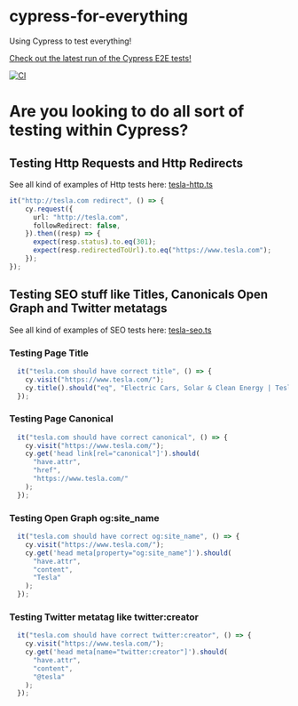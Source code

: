 # cypress-for-everything
Using Cypress to test everything!

[Check out the latest run of the Cypress E2E tests!](https://github.com/riccardogiorato/cypress-for-everything/actions)

[![CI](https://github.com/riccardogiorato/cypress-for-everything/actions/workflows/main.yml/badge.svg?branch=main&event=push)](https://github.com/riccardogiorato/cypress-for-everything/actions/workflows/main.yml)


# Are you looking to do all sort of testing within Cypress?

## Testing Http Requests and Http Redirects
See all kind of examples of Http tests here: [tesla-http.ts](/cypress/integration/tesla-http.ts)
```typescript
it("http://tesla.com redirect", () => {
    cy.request({
      url: "http://tesla.com",
      followRedirect: false,
    }).then((resp) => {
      expect(resp.status).to.eq(301);
      expect(resp.redirectedToUrl).to.eq("https://www.tesla.com");
    });
});
```

## Testing SEO stuff like Titles, Canonicals Open Graph and Twitter metatags
See all kind of examples of SEO tests here: [tesla-seo.ts](/cypress/integration/tesla-seo.ts)

### Testing Page Title
```typescript
  it("tesla.com should have correct title", () => {
    cy.visit("https://www.tesla.com/");
    cy.title().should("eq", "Electric Cars, Solar & Clean Energy | Tesla");
  });
```
### Testing Page Canonical
```typescript
  it("tesla.com should have correct canonical", () => {
    cy.visit("https://www.tesla.com/");
    cy.get('head link[rel="canonical"]').should(
      "have.attr",
      "href",
      "https://www.tesla.com/"
    );
  });
```
### Testing Open Graph og:site_name
```typescript
  it("tesla.com should have correct og:site_name", () => {
    cy.visit("https://www.tesla.com/");
    cy.get('head meta[property="og:site_name"]').should(
      "have.attr",
      "content",
      "Tesla"
    );
  });
```
### Testing Twitter metatag like twitter:creator
```typescript
  it("tesla.com should have correct twitter:creator", () => {
    cy.visit("https://www.tesla.com/");
    cy.get('head meta[name="twitter:creator"]').should(
      "have.attr",
      "content",
      "@tesla"
    );
  });
```